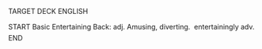 TARGET DECK
ENGLISH

START
Basic
Entertaining
Back: adj. Amusing, diverting.  entertainingly adv.
END
